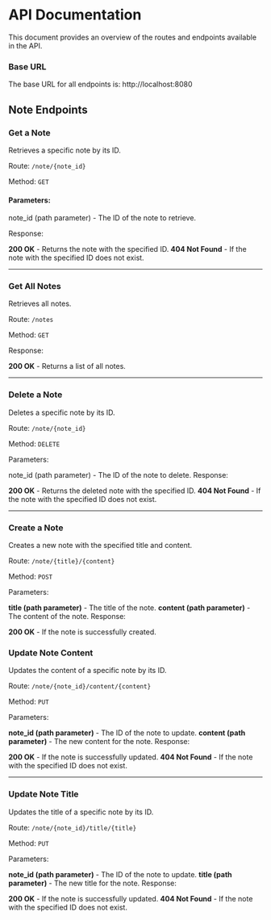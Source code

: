 # API Documentation

This document provides an overview of the routes and endpoints available in the API.

### Base URL

The base URL for all endpoints is: http://localhost:8080

## Note Endpoints

### Get a Note
Retrieves a specific note by its ID.

Route: `/note/{note_id}`

Method: `GET`

#### Parameters:

note_id (path parameter) - The ID of the note to retrieve.

Response:

**200 OK** - Returns the note with the specified ID.
**404 Not Found** - If the note with the specified ID does not exist.

---

### Get All Notes
Retrieves all notes.

Route: `/notes`

Method: `GET`

Response:

**200 OK** - Returns a list of all notes.

---

### Delete a Note
Deletes a specific note by its ID.

Route: `/note/{note_id}`

Method: `DELETE`

Parameters:

note_id (path parameter) - The ID of the note to delete.
Response:

**200 OK** - Returns the deleted note with the specified ID.
**404 Not Found** - If the note with the specified ID does not exist.

---

### Create a Note
Creates a new note with the specified title and content.

Route: `/note/{title}/{content}`

Method: `POST`

Parameters:

**title (path parameter)** - The title of the note.
**content (path parameter)** - The content of the note.
Response:

**200 OK** - If the note is successfully created.


### Update Note Content
Updates the content of a specific note by its ID.

Route: `/note/{note_id}/content/{content}`

Method: `PUT`

Parameters:

**note_id (path parameter)** - The ID of the note to update.
**content (path parameter)** - The new content for the note.
Response:

**200 OK** - If the note is successfully updated.
**404 Not Found** - If the note with the specified ID does not exist.

---

### Update Note Title
Updates the title of a specific note by its ID.

Route: `/note/{note_id}/title/{title}`

Method: `PUT`

Parameters:

**note_id (path parameter)** - The ID of the note to update.
**title (path parameter)** - The new title for the note.
Response:

**200 OK** - If the note is successfully updated.
**404 Not Found** - If the note with the specified ID does not exist.
